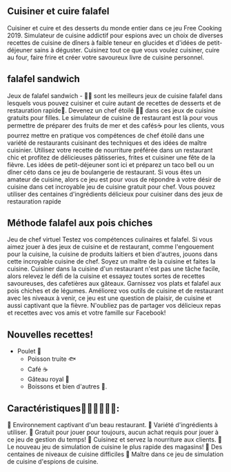 ## Cuisiner et cuire falafel

Cuisiner et cuire  et des desserts du monde entier dans ce jeu Free Cooking 2019. Simulateur de cuisine addictif pour espions avec un choix de diverses recettes de cuisine de dîners à faible teneur en glucides et d'idées de petit-déjeuner sains à déguster. Cuisinez tout ce que vous voulez cuisiner, cuire au four, faire frire et créer votre savoureux livre de cuisine personnel.

## falafel sandwich

Jeux de falafel sandwich - 👨‍🍳 sont les meilleurs jeux de cuisine falafel dans lesquels vous pouvez cuisiner et cuire autant de recettes de desserts et de restauration rapide🍕. Devenez un chef étoilé 👨‍🍳 dans ces jeux de cuisine gratuits pour filles. Le simulateur de cuisine de restaurant est là pour vous permettre de préparer des fruits de mer et des cafés☕ pour les clients, vous pourrez mettre en pratique vos compétences de chef étoilé dans une variété de restaurants cuisinant des techniques et des idées de maître cuisinier. Utilisez votre recette de nourriture préférée dans un restaurant chic et profitez de délicieuses pâtisseries, frites et cuisiner une fête de la fièvre. Les idées de petit-déjeuner sont ici et préparez un taco bell ou un dîner céto dans ce jeu de boulangerie de restaurant. Si vous êtes un amateur de cuisine, alors ce jeu est pour vous de répondre à votre désir de cuisine dans cet incroyable jeu de cuisine gratuit pour chef. Vous pouvez utiliser des centaines d'ingrédients délicieux pour cuisiner dans des jeux de restauration rapide

## Méthode falafel aux pois chiches

Jeu de chef virtuel Testez vos compétences culinaires et falafel. Si vous aimez jouer à des jeux de cuisine et de restaurant, comme l'engouement pour la cuisine, la cuisine de produits laitiers et bien d'autres, jouons dans cette incroyable cuisine de chef. Soyez un maître de la cuisine et faites la cuisine.
Cuisiner dans la cuisine d'un restaurant n'est pas une tâche facile, alors relevez le défi de la cuisine et essayez toutes sortes de recettes savoureuses, des cafetières aux gâteaux. Garnissez vos plats et falafel aux pois chiches et de légumes. Améliorez vos outils de cuisine et de restaurant avec les niveaux à venir, ce jeu est une question de plaisir, de cuisine et aussi captivant que la fièvre. N'oubliez pas de partager vos délicieux repas et recettes avec vos amis et votre famille sur Facebook!

## Nouvelles recettes!

 - Poulet 🍗
   - Poisson truite 🐟
   - Café ☕
   - Gâteau royal 🎂
   - Boissons et bien d'autres 🥛.

## Caractéristiques👨‍🍳🍄🍕🍠🍉:

🍫 Environnement captivant d'un beau restaurant.
🥧 Variété d'ingrédients à utiliser.
🍩 Gratuit pour jouer pour toujours, aucun achat requis pour jouer à ce jeu de gestion du temps!
🥟 Cuisinez et servez la nourriture aux clients.
🍝 Le nouveau jeu de simulation de cuisine le plus rapide des magasins!
🍣 Des centaines de niveaux de cuisine difficiles
🍍 Maître dans ce jeu de simulation de cuisine d'espions de cuisine.
